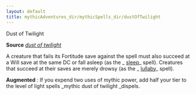 ```yaml
---
layout: default
title: mythicAdventures_dir/mythicSpells_dir/dustOfTwilight
---
```

Dust of Twilight

**Source** [_dust of twilight_](../../advanced_dir/spells_dir/dustOfTwilight#_dust-of-twilight)

A creature that fails its Fortitude save against the spell must also succeed at a Will save at the same DC or fall asleep (as the _ [sleep](../../spells_dir/sleep#_sleep)_ spell). Creatures that succeed at their saves are merely drowsy (as the _ [lullaby](../../spells_dir/lullaby#_lullaby)_ spell).

**Augmented** : If you expend two uses of mythic power, add half your tier to the level of light spells _mythic dust of twilight _dispels.


